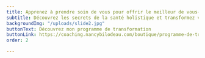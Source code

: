 ```yaml
---
title: Apprenez à prendre soin de vous pour offrir le meilleur de vous-même
subtitle: Découvrez les secrets de la santé holistique et transformez votre vie!
backgroundImg: "/uploads/slide2.jpg"
buttonText: Découvrez mon programme de transformation
buttonLink: https://coaching.nancybilodeau.com/boutique/programme-de-transformation
order: 2

---
```

